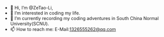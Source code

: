 - 👋 Hi, I’m @ZeTao-Li,
- 👀 I’m interested in coding my life.
- 🌱 I’m currently recording my coding adventures in South China Normal University(SCNU).
- 📫 How to reach me:
     E-Mail:1326555262@qq.com
<!---
ZeTao-Li/ZeTao-Li is a ✨ special ✨ repository because its `README.md` (this file) appears on your GitHub profile.
You can click the Preview link to take a look at your changes.
--->
